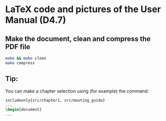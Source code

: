 # LaTeX code and pictures of the User Manual (D4.7)

## Make the document, clean and compress the PDF file
```sh
make && make clean
make compress
```
## Tip:
You can make a chapter selection using (for example) the command:
```tex
includeonly{src/chapter1, src/mouting_guide}
...
\begin{document}
...
```
